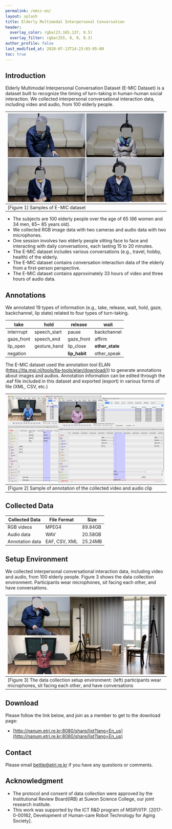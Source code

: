 ```yaml
---
permalink: /emic-en/
layout: splash
title: Elderly Multimodal Interpersonal Conversation
header:
  overlay_color: rgba(23,165,137, 0.5)
  overlay_filter: rgba(255, 0, 0, 0.3)
author_profile: false
last_modified_at: 2020-07-13T14:23:03-05:00
toc: true
---
```


## Introduction

Elderly Multimodal Interpersonal Conversation Dataset (E-MIC Dataset) is a dataset built to recognize the timing of turn-taking in human-human social interaction. We collected interpersonal conversational interaction data, including video and audio, from 100 elderly people.

| ![Fig 1_dataset](/assets/emic_dataset.png) |
| ------------------------------------------ |
| [Figure 1] Samples of E-MIC dataset        |

- The subjects are 100 elderly people over the age of 65 (66 women and 34 men, 65~ 85 years old).
- We collected RGB image data with two cameras and audio data with two microphones.
- One session involves two elderly people sitting face to face and interacting with daily conversations, each lasting 15 to 20 minutes.
- The E-MIC dataset includes various conversations (e.g., travel, hobby, health) of the elderly.
- The E-MIC dataset contains conversation interaction data of the elderly from a first-person perspective.
- The E-MIC dataset contains approximately 33 hours of video and three hours of audio data.

## Annotations

We annotated 19 types of information (e.g., take, release, wait, hold, gaze, backchannel, lip state) related to four types of turn-taking.

| **take**   | **hold**     | **release**   | wait            |
| ---------- | ------------ | ------------- | --------------- |
| interrrupt | speech_start | pause         | backchannel     |
| gaze_front | speech_end   | gaze_front    | affirm          |
| lip_open   | gesture_hand | lip_close     | **other_state** |
| negation   |              | **lip_habit** | other_speak     |

The E-MIC dataset used the annotation tool ELAN (https://tla.mpi.nl/tools/tla-tools/elan/download/)) to generate annotations about images and audios.
Annotation information can be edited through the .eaf file included in this dataset and exported (export) in various forms of file (XML, CSV, etc.)

| ![Fig 2_annotation](/assets/emic_annotation.png)             |
| ------------------------------------------------------------ |
| [Figure 2]  Sample of annotation of the collected video and audio clip |

## Collected Data

| Collected Data  | File Format   | Size    |
| --------------- | ------------- | ------- |
| RGB videos      | MPEG4         | 89.84GB |
| Audio data      | WAV           | 20.58GB |
| Annotation data | EAF, CSV, XML | 25.24MB |

## Setup Environment

We collected interpersonal conversational interaction data, including video and audio, from 100 elderly people. Figure 3 shows the data collection environment. Participants wear microphones, sit facing each other, and have conversations.

| ![Fig 3_setup](/assets/emic_setup.png)                       |
| ------------------------------------------------------------ |
| [Figure 3]  The data collection setup environment: (left) participants wear microphones, sit facing each other, and have conversations |

## Download

Please follow the link below, and join as a member to get to the download page:

- [http://nanum.etri.re.kr:8080/share/list?lang=En_us](http://nanum.etri.re.kr:8080/share/list?lang=En_us)

## Contact

Please email bettle@etri.re.kr if you have any questions or comments.

## Acknowledgment

- The protocol and consent of data collection were approved by the Institutional Review Board(IRB) at Suwon Science College, our joint research institute.
- This work was supported by the ICT R&D program of MSIP/IITP. [2017-0-00162, Development of Human-care Robot Technology for Aging Society].
